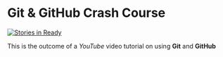 # Git & GitHub Crash Course

[![Stories in Ready](https://badge.waffle.io/eprempeh/git-crash-course-youtube.png?label=ready&title=Ready)](http://waffle.io/eprempeh/git-crash-course-youtube)

This is the outcome of a *YouTube* video tutorial on using **Git** and **GitHub**